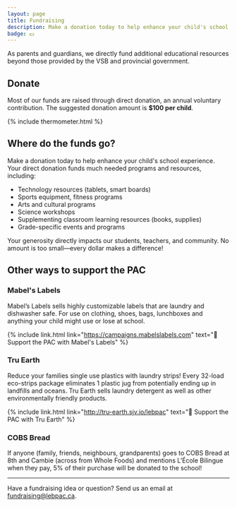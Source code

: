 ```yaml
---
layout: page
title: Fundraising
description: Make a donation today to help enhance your child's school experience. Your direct donation funds much needed programs and resources.
badge: 💵
---
```


As parents and guardians, we directly fund additional educational resources beyond those provided by the VSB and provincial government.

## Donate

Most of our funds are raised through direct donation, an annual voluntary contribution. The suggested donation amount is **$100 per child**.

{% include thermometer.html %}

## Where do the funds go?

Make a donation today to help enhance your child's school experience. Your direct donation funds much needed programs and resources, including:

* Technology resources (tablets, smart boards)
* Sports equipment, fitness programs
* Arts and cultural programs
* Science workshops
* Supplementing classroom learning resources (books, supplies)
* Grade-specific events and programs

Your generosity directly impacts our students, teachers, and community. No amount is too small—every dollar makes a difference!

## Other ways to support the PAC

### Mabel's Labels

Mabel’s Labels sells highly customizable labels that are laundry and dishwasher safe. For use on clothing, shoes, bags, lunchboxes and anything your child might use or lose at school.

{% include link.html link="https://campaigns.mabelslabels.com" text="🔗 Support the PAC with Mabel's Labels" %}

### Tru Earth

Reduce your families single use plastics with laundry strips! Every 32-load eco-strips package eliminates 1 plastic jug from potentially ending up in landfills and oceans. Tru Earth sells laundry detergent as well as other environmentally friendly products.

{% include link.html link="http://tru-earth.sjv.io/lebpac" text="🔗 Support the PAC with Tru Earth" %}

### COBS Bread

If anyone (family, friends, neighbours, grandparents) goes to COBS Bread at 8th and Cambie (across from Whole Foods) and mentions L’École Bilingue when they pay, 5% of their purchase will be donated to the school!

---

Have a fundraising idea or question? Send us an email at [fundraising@lebpac.ca](mailto:fundraising@lebpac.ca).